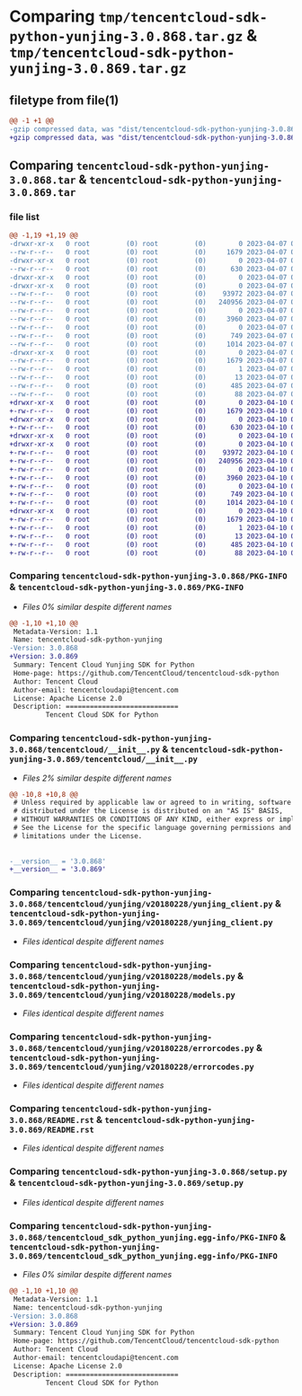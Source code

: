 # Comparing `tmp/tencentcloud-sdk-python-yunjing-3.0.868.tar.gz` & `tmp/tencentcloud-sdk-python-yunjing-3.0.869.tar.gz`

## filetype from file(1)

```diff
@@ -1 +1 @@
-gzip compressed data, was "dist/tencentcloud-sdk-python-yunjing-3.0.868.tar", last modified: Fri Apr  7 01:08:53 2023, max compression
+gzip compressed data, was "dist/tencentcloud-sdk-python-yunjing-3.0.869.tar", last modified: Mon Apr 10 03:19:12 2023, max compression
```

## Comparing `tencentcloud-sdk-python-yunjing-3.0.868.tar` & `tencentcloud-sdk-python-yunjing-3.0.869.tar`

### file list

```diff
@@ -1,19 +1,19 @@
-drwxr-xr-x   0 root         (0) root         (0)        0 2023-04-07 01:08:53.000000 tencentcloud-sdk-python-yunjing-3.0.868/
--rw-r--r--   0 root         (0) root         (0)     1679 2023-04-07 01:08:53.000000 tencentcloud-sdk-python-yunjing-3.0.868/PKG-INFO
-drwxr-xr-x   0 root         (0) root         (0)        0 2023-04-07 01:08:53.000000 tencentcloud-sdk-python-yunjing-3.0.868/tencentcloud/
--rw-r--r--   0 root         (0) root         (0)      630 2023-04-07 01:08:53.000000 tencentcloud-sdk-python-yunjing-3.0.868/tencentcloud/__init__.py
-drwxr-xr-x   0 root         (0) root         (0)        0 2023-04-07 01:08:53.000000 tencentcloud-sdk-python-yunjing-3.0.868/tencentcloud/yunjing/
-drwxr-xr-x   0 root         (0) root         (0)        0 2023-04-07 01:08:53.000000 tencentcloud-sdk-python-yunjing-3.0.868/tencentcloud/yunjing/v20180228/
--rw-r--r--   0 root         (0) root         (0)    93972 2023-04-07 01:08:53.000000 tencentcloud-sdk-python-yunjing-3.0.868/tencentcloud/yunjing/v20180228/yunjing_client.py
--rw-r--r--   0 root         (0) root         (0)   240956 2023-04-07 01:08:53.000000 tencentcloud-sdk-python-yunjing-3.0.868/tencentcloud/yunjing/v20180228/models.py
--rw-r--r--   0 root         (0) root         (0)        0 2023-04-07 01:08:53.000000 tencentcloud-sdk-python-yunjing-3.0.868/tencentcloud/yunjing/v20180228/__init__.py
--rw-r--r--   0 root         (0) root         (0)     3960 2023-04-07 01:08:53.000000 tencentcloud-sdk-python-yunjing-3.0.868/tencentcloud/yunjing/v20180228/errorcodes.py
--rw-r--r--   0 root         (0) root         (0)        0 2023-04-07 01:08:53.000000 tencentcloud-sdk-python-yunjing-3.0.868/tencentcloud/yunjing/__init__.py
--rw-r--r--   0 root         (0) root         (0)      749 2023-04-07 01:08:53.000000 tencentcloud-sdk-python-yunjing-3.0.868/README.rst
--rw-r--r--   0 root         (0) root         (0)     1014 2023-04-07 01:08:53.000000 tencentcloud-sdk-python-yunjing-3.0.868/setup.py
-drwxr-xr-x   0 root         (0) root         (0)        0 2023-04-07 01:08:53.000000 tencentcloud-sdk-python-yunjing-3.0.868/tencentcloud_sdk_python_yunjing.egg-info/
--rw-r--r--   0 root         (0) root         (0)     1679 2023-04-07 01:08:53.000000 tencentcloud-sdk-python-yunjing-3.0.868/tencentcloud_sdk_python_yunjing.egg-info/PKG-INFO
--rw-r--r--   0 root         (0) root         (0)        1 2023-04-07 01:08:53.000000 tencentcloud-sdk-python-yunjing-3.0.868/tencentcloud_sdk_python_yunjing.egg-info/dependency_links.txt
--rw-r--r--   0 root         (0) root         (0)       13 2023-04-07 01:08:53.000000 tencentcloud-sdk-python-yunjing-3.0.868/tencentcloud_sdk_python_yunjing.egg-info/top_level.txt
--rw-r--r--   0 root         (0) root         (0)      485 2023-04-07 01:08:53.000000 tencentcloud-sdk-python-yunjing-3.0.868/tencentcloud_sdk_python_yunjing.egg-info/SOURCES.txt
--rw-r--r--   0 root         (0) root         (0)       88 2023-04-07 01:08:53.000000 tencentcloud-sdk-python-yunjing-3.0.868/setup.cfg
+drwxr-xr-x   0 root         (0) root         (0)        0 2023-04-10 03:19:12.000000 tencentcloud-sdk-python-yunjing-3.0.869/
+-rw-r--r--   0 root         (0) root         (0)     1679 2023-04-10 03:19:12.000000 tencentcloud-sdk-python-yunjing-3.0.869/PKG-INFO
+drwxr-xr-x   0 root         (0) root         (0)        0 2023-04-10 03:19:12.000000 tencentcloud-sdk-python-yunjing-3.0.869/tencentcloud/
+-rw-r--r--   0 root         (0) root         (0)      630 2023-04-10 03:19:12.000000 tencentcloud-sdk-python-yunjing-3.0.869/tencentcloud/__init__.py
+drwxr-xr-x   0 root         (0) root         (0)        0 2023-04-10 03:19:12.000000 tencentcloud-sdk-python-yunjing-3.0.869/tencentcloud/yunjing/
+drwxr-xr-x   0 root         (0) root         (0)        0 2023-04-10 03:19:12.000000 tencentcloud-sdk-python-yunjing-3.0.869/tencentcloud/yunjing/v20180228/
+-rw-r--r--   0 root         (0) root         (0)    93972 2023-04-10 03:19:12.000000 tencentcloud-sdk-python-yunjing-3.0.869/tencentcloud/yunjing/v20180228/yunjing_client.py
+-rw-r--r--   0 root         (0) root         (0)   240956 2023-04-10 03:19:12.000000 tencentcloud-sdk-python-yunjing-3.0.869/tencentcloud/yunjing/v20180228/models.py
+-rw-r--r--   0 root         (0) root         (0)        0 2023-04-10 03:19:12.000000 tencentcloud-sdk-python-yunjing-3.0.869/tencentcloud/yunjing/v20180228/__init__.py
+-rw-r--r--   0 root         (0) root         (0)     3960 2023-04-10 03:19:12.000000 tencentcloud-sdk-python-yunjing-3.0.869/tencentcloud/yunjing/v20180228/errorcodes.py
+-rw-r--r--   0 root         (0) root         (0)        0 2023-04-10 03:19:12.000000 tencentcloud-sdk-python-yunjing-3.0.869/tencentcloud/yunjing/__init__.py
+-rw-r--r--   0 root         (0) root         (0)      749 2023-04-10 03:19:12.000000 tencentcloud-sdk-python-yunjing-3.0.869/README.rst
+-rw-r--r--   0 root         (0) root         (0)     1014 2023-04-10 03:19:12.000000 tencentcloud-sdk-python-yunjing-3.0.869/setup.py
+drwxr-xr-x   0 root         (0) root         (0)        0 2023-04-10 03:19:12.000000 tencentcloud-sdk-python-yunjing-3.0.869/tencentcloud_sdk_python_yunjing.egg-info/
+-rw-r--r--   0 root         (0) root         (0)     1679 2023-04-10 03:19:12.000000 tencentcloud-sdk-python-yunjing-3.0.869/tencentcloud_sdk_python_yunjing.egg-info/PKG-INFO
+-rw-r--r--   0 root         (0) root         (0)        1 2023-04-10 03:19:12.000000 tencentcloud-sdk-python-yunjing-3.0.869/tencentcloud_sdk_python_yunjing.egg-info/dependency_links.txt
+-rw-r--r--   0 root         (0) root         (0)       13 2023-04-10 03:19:12.000000 tencentcloud-sdk-python-yunjing-3.0.869/tencentcloud_sdk_python_yunjing.egg-info/top_level.txt
+-rw-r--r--   0 root         (0) root         (0)      485 2023-04-10 03:19:12.000000 tencentcloud-sdk-python-yunjing-3.0.869/tencentcloud_sdk_python_yunjing.egg-info/SOURCES.txt
+-rw-r--r--   0 root         (0) root         (0)       88 2023-04-10 03:19:12.000000 tencentcloud-sdk-python-yunjing-3.0.869/setup.cfg
```

### Comparing `tencentcloud-sdk-python-yunjing-3.0.868/PKG-INFO` & `tencentcloud-sdk-python-yunjing-3.0.869/PKG-INFO`

 * *Files 0% similar despite different names*

```diff
@@ -1,10 +1,10 @@
 Metadata-Version: 1.1
 Name: tencentcloud-sdk-python-yunjing
-Version: 3.0.868
+Version: 3.0.869
 Summary: Tencent Cloud Yunjing SDK for Python
 Home-page: https://github.com/TencentCloud/tencentcloud-sdk-python
 Author: Tencent Cloud
 Author-email: tencentcloudapi@tencent.com
 License: Apache License 2.0
 Description: ============================
         Tencent Cloud SDK for Python
```

### Comparing `tencentcloud-sdk-python-yunjing-3.0.868/tencentcloud/__init__.py` & `tencentcloud-sdk-python-yunjing-3.0.869/tencentcloud/__init__.py`

 * *Files 2% similar despite different names*

```diff
@@ -10,8 +10,8 @@
 # Unless required by applicable law or agreed to in writing, software
 # distributed under the License is distributed on an "AS IS" BASIS,
 # WITHOUT WARRANTIES OR CONDITIONS OF ANY KIND, either express or implied.
 # See the License for the specific language governing permissions and
 # limitations under the License.
 
 
-__version__ = '3.0.868'
+__version__ = '3.0.869'
```

### Comparing `tencentcloud-sdk-python-yunjing-3.0.868/tencentcloud/yunjing/v20180228/yunjing_client.py` & `tencentcloud-sdk-python-yunjing-3.0.869/tencentcloud/yunjing/v20180228/yunjing_client.py`

 * *Files identical despite different names*

### Comparing `tencentcloud-sdk-python-yunjing-3.0.868/tencentcloud/yunjing/v20180228/models.py` & `tencentcloud-sdk-python-yunjing-3.0.869/tencentcloud/yunjing/v20180228/models.py`

 * *Files identical despite different names*

### Comparing `tencentcloud-sdk-python-yunjing-3.0.868/tencentcloud/yunjing/v20180228/errorcodes.py` & `tencentcloud-sdk-python-yunjing-3.0.869/tencentcloud/yunjing/v20180228/errorcodes.py`

 * *Files identical despite different names*

### Comparing `tencentcloud-sdk-python-yunjing-3.0.868/README.rst` & `tencentcloud-sdk-python-yunjing-3.0.869/README.rst`

 * *Files identical despite different names*

### Comparing `tencentcloud-sdk-python-yunjing-3.0.868/setup.py` & `tencentcloud-sdk-python-yunjing-3.0.869/setup.py`

 * *Files identical despite different names*

### Comparing `tencentcloud-sdk-python-yunjing-3.0.868/tencentcloud_sdk_python_yunjing.egg-info/PKG-INFO` & `tencentcloud-sdk-python-yunjing-3.0.869/tencentcloud_sdk_python_yunjing.egg-info/PKG-INFO`

 * *Files 0% similar despite different names*

```diff
@@ -1,10 +1,10 @@
 Metadata-Version: 1.1
 Name: tencentcloud-sdk-python-yunjing
-Version: 3.0.868
+Version: 3.0.869
 Summary: Tencent Cloud Yunjing SDK for Python
 Home-page: https://github.com/TencentCloud/tencentcloud-sdk-python
 Author: Tencent Cloud
 Author-email: tencentcloudapi@tencent.com
 License: Apache License 2.0
 Description: ============================
         Tencent Cloud SDK for Python
```

